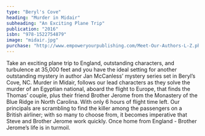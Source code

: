```yaml
---
type: "Beryl's Cove"
heading: "Murder in Midair"
subheading: "An Exciting Plane Trip"
publication: "2016"
isbn: "978-1522754879"
image: "midair.jpg"
purchase: "http://www.empoweryourpublishing.com/Meet-Our-Authors-L-Z.php"
---
```


Take an exciting plane trip to England, outstanding characters, and turbulence at 35,000 feet and you have the ideal setting for another outstanding mystery in author Jan McCanless’ mystery series set in Beryl’s Cove, NC. Murder in Midair, follows our lead characters as they solve the murder of an Egyptian national, aboard the flight to Europe, that finds the Thomas’ couple, plus their friend Brother Jerome from the Monastery of the Blue Ridge in North Carolina. With only 6 hours of flight time left. Our principals are scrambling to find the killer among the passengers on a British airliner; with so many to choose from, it becomes imperative that Steve and Brother Jerome work quickly. Once home from England - Brother Jerome’s life is in turmoil.
